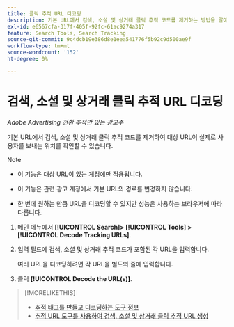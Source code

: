```yaml
---
title: 클릭 추적 URL 디코딩
description: 기본 URL에서 검색, 소셜 및 상거래 클릭 추적 코드를 제거하는 방법을 알아봅니다.
exl-id: e6567cfa-317f-405f-92fc-61ac9274a317
feature: Search Tools, Search Tracking
source-git-commit: 9c4dcb19e386d8e1eea541776f5b92c9d500ae9f
workflow-type: tm+mt
source-wordcount: '152'
ht-degree: 0%

---
```


# 검색, 소셜 및 상거래 클릭 추적 URL 디코딩

*Adobe Advertising 전환 추적만 있는 광고주*

기본 URL에서 검색, 소셜 및 상거래 클릭 추적 코드를 제거하여 대상 URL이 실제로 사용자를 보내는 위치를 확인할 수 있습니다.

>[!NOTE]
>
>* 이 기능은 대상 URL이 있는 계정에만 적용됩니다.
>
>* 이 기능은 관련 광고 계정에서 기본 URL의 경로를 변경하지 않습니다.
>
>* 한 번에 원하는 만큼 URL을 디코딩할 수 있지만 성능은 사용하는 브라우저에 따라 다릅니다.

1. 메인 메뉴에서 **[!UICONTROL Search]> [!UICONTROL Tools] >[!UICONTROL Decode Tracking URLs]**.

1. 입력 필드에 검색, 소셜 및 상거래 추적 코드가 포함된 각 URL을 입력합니다.

   여러 URL을 디코딩하려면 각 URL을 별도의 줄에 입력합니다.

1. 클릭 **[!UICONTROL Decode the URL(s)]**.

>[!MORELIKETHIS]
>
>* [추적 태그를 만들고 디코딩하는 도구 정보](tracking-tools-about.md)
>* [추적 URL 도구를 사용하여 검색, 소셜 및 상거래 클릭 추적 URL 생성](click-tracking-url-generate.md)
